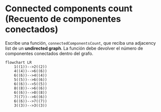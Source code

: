 # Connected components count (Recuento de componentes conectados)

Escribe una función, `connectedComponentsCount`, que reciba una adjacency list de un **undirected graph**. La función debe devolver el número de componentes conectados dentro del grafo.

```mermaid
flowchart LR
    1((1))-->2((2))
    4((4))-->6((6))
    6((6))-->4((4))
    5((5))-->6((6))
    6((6))-->5((5))
    8((8))-->6((6))
    6((6))-->8((8))
    7((7))-->6((6))
    6((6))-->7((7))
    3((3))-->3((3))
```
